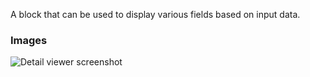 A block that can be used to display various fields based on input data.

### Images

![Detail viewer screenshot](https://gitlab.com/appsemble/appsemble/-/raw/0.13.3/docs/images/detail-viewer.png)
